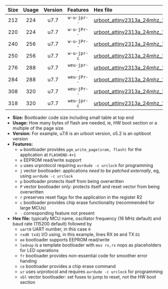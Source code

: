 |Size|Usage|Version|Features|Hex file|
|:-:|:-:|:-:|:-:|:--|
|212|224|u7.7|`w-u-jpr--`|[urboot_attiny2313a_24mhz_1000000bps_uart0_rxd0_txd1_lednop_ur_vbl.hex](https://raw.githubusercontent.com/stefanrueger/urboot.hex/main/mcus/attiny2313a/fcpu_24mhz/1000000_bps/urboot_attiny2313a_24mhz_1000000bps_uart0_rxd0_txd1_lednop_ur_vbl.hex)|
|220|224|u7.7|`w-u-jPr--`|[urboot_attiny2313a_24mhz_1000000bps_uart0_rxd0_txd1_ur_vbl.hex](https://raw.githubusercontent.com/stefanrueger/urboot.hex/main/mcus/attiny2313a/fcpu_24mhz/1000000_bps/urboot_attiny2313a_24mhz_1000000bps_uart0_rxd0_txd1_ur_vbl.hex)|
|240|256|u7.7|`w-u-jPr--`|[urboot_attiny2313a_24mhz_1000000bps_uart0_rxd0_txd1_lednop_fr_ur_vbl.hex](https://raw.githubusercontent.com/stefanrueger/urboot.hex/main/mcus/attiny2313a/fcpu_24mhz/1000000_bps/urboot_attiny2313a_24mhz_1000000bps_uart0_rxd0_txd1_lednop_fr_ur_vbl.hex)|
|250|256|u7.7|`w-u-jpr-c`|[urboot_attiny2313a_24mhz_1000000bps_uart0_rxd0_txd1_lednop_fr_ce_ur_vbl.hex](https://raw.githubusercontent.com/stefanrueger/urboot.hex/main/mcus/attiny2313a/fcpu_24mhz/1000000_bps/urboot_attiny2313a_24mhz_1000000bps_uart0_rxd0_txd1_lednop_fr_ce_ur_vbl.hex)|
|276|288|u7.7|`weu-jpr--`|[urboot_attiny2313a_24mhz_1000000bps_uart0_rxd0_txd1_ee_lednop_ur_vbl.hex](https://raw.githubusercontent.com/stefanrueger/urboot.hex/main/mcus/attiny2313a/fcpu_24mhz/1000000_bps/urboot_attiny2313a_24mhz_1000000bps_uart0_rxd0_txd1_ee_lednop_ur_vbl.hex)|
|284|288|u7.7|`weu-jPr--`|[urboot_attiny2313a_24mhz_1000000bps_uart0_rxd0_txd1_ee_ur_vbl.hex](https://raw.githubusercontent.com/stefanrueger/urboot.hex/main/mcus/attiny2313a/fcpu_24mhz/1000000_bps/urboot_attiny2313a_24mhz_1000000bps_uart0_rxd0_txd1_ee_ur_vbl.hex)|
|308|320|u7.7|`weu-jPr--`|[urboot_attiny2313a_24mhz_1000000bps_uart0_rxd0_txd1_ee_lednop_fr_ur_vbl.hex](https://raw.githubusercontent.com/stefanrueger/urboot.hex/main/mcus/attiny2313a/fcpu_24mhz/1000000_bps/urboot_attiny2313a_24mhz_1000000bps_uart0_rxd0_txd1_ee_lednop_fr_ur_vbl.hex)|
|318|320|u7.7|`weu-jpr-c`|[urboot_attiny2313a_24mhz_1000000bps_uart0_rxd0_txd1_ee_lednop_fr_ce_ur_vbl.hex](https://raw.githubusercontent.com/stefanrueger/urboot.hex/main/mcus/attiny2313a/fcpu_24mhz/1000000_bps/urboot_attiny2313a_24mhz_1000000bps_uart0_rxd0_txd1_ee_lednop_fr_ce_ur_vbl.hex)|

- **Size:** Bootloader code size including small table at top end
- **Usage:** How many bytes of flash are needed, ie, HW boot section or a multiple of the page size
- **Version:** For example, u7.6 is an urboot version, o5.2 is an optiboot version
- **Features:**
  + `w` bootloader provides `pgm_write_page(sram, flash)` for the application at `FLASHEND-4+1`
  + `e` EEPROM read/write support
  + `u` uses urprotocol requiring `avrdude -c urclock` for programming
  + `j` vector bootloader: applications *need to be patched externally*, eg, using `avrdude -c urclock`
  + `p` bootloader protects itself from being overwritten
  + `P` vector bootloader only: protects itself and reset vector from being overwritten
  + `r` preserves reset flags for the application in the register R2
  + `c` bootloader provides chip erase functionality (recommended for large MCUs)
  + `-` corresponding feature not present
- **Hex file:** typically MCU name, oscillator frequency (16 MHz default) and baud rate (115200 default) followed by
  + `uart0` UART number, in this case `0`
  + `rxd0 txd1` I/O using, in this example, lines RX `D0` and TX `D1`
  + `ee` bootloader supports EEPROM read/write
  + `lednop` is a template bootloader with `mov rx,rx` nops as placeholders for LED operations
  + `fr` bootloader provides non-essential code for smoother error handing
  + `ce` bootloader provides a chip erase command
  + `ur` uses urprotocol and requires `avrdude -c urclock` for programming
  + `vbl` vector bootloader: set fuses to jump to reset, not the HW boot section
